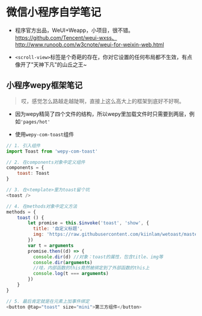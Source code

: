 # 微信小程序自学笔记

- 程序官方出品，WeUI+Weapp，小项目，很不错。https://github.com/Tencent/weui-wxss、http://www.runoob.com/w3cnote/weui-for-weixin-web.html

- `<scroll-view>`标签是个奇葩的存在，你对它设置的任何布局都不生效，有点像开了"天神下凡"的山丘之王~

## 小程序wepy框架笔记

> 哎，感觉怎么路越走越陡啊，直接上这么高大上的框架到底好不好啊。

- 因为wepy精简了四个文件的结构，所以wepy里加载文件时只需要到两层，例如`'pages/hot'`

- 使用`wepy-com-toast`组件

```javascript
// 1. 引入组件
import Toast from 'wepy-com-toast'

// 2. 在components对象中定义组件
components = {
    toast: Toast
}

// 3. 在<template>里为toast留个坑
<toast />

// 4. 在methods对象中定义方法
methods = {
    toast () {
        let promise = this.$invoke('toast', 'show', {
          title: '自定义标题',
          img: 'https://raw.githubusercontent.com/kiinlam/wetoast/master/images/star.png'
        })
        var t = arguments
        promise.then((d) => {
          console.dir(d) //对象：toast的属性，包含title、img等 
          console.dir(arguments)
          //哇，内部函数的this竟然被绑定到了外部函数的this上
          console.log(t === arguments) 
        })
    }
}

// 5. 最后肯定就是在元素上加事件绑定
<button @tap="toast" size="mini">第三方组件</button>
```
